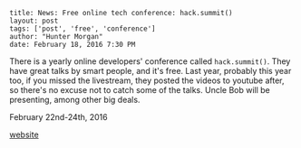 ```
title: News: Free online tech conference: hack.summit()
layout: post
tags: ['post', 'free', 'conference']
author: "Hunter Morgan"
date: February 18, 2016 7:30 PM
```

There is a yearly online developers' conference called `hack.summit()`. They
have great talks by smart people, and it's free. Last year, probably this year
too, if you missed the livestream, they posted the videos to youtube after, so
there's no excuse not to catch some of the talks. Uncle Bob will be presenting,
among other big deals.

February 22nd-24th, 2016

[website](https://hacksummit.org)



